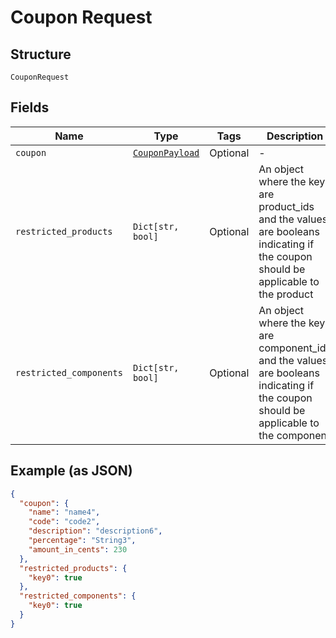 
# Coupon Request

## Structure

`CouponRequest`

## Fields

| Name | Type | Tags | Description |
|  --- | --- | --- | --- |
| `coupon` | [`CouponPayload`](../../doc/models/coupon-payload.md) | Optional | - |
| `restricted_products` | `Dict[str, bool]` | Optional | An object where the keys are product_ids and the values are booleans indicating if the coupon should be applicable to the product |
| `restricted_components` | `Dict[str, bool]` | Optional | An object where the keys are component_ids and the values are booleans indicating if the coupon should be applicable to the component |

## Example (as JSON)

```json
{
  "coupon": {
    "name": "name4",
    "code": "code2",
    "description": "description6",
    "percentage": "String3",
    "amount_in_cents": 230
  },
  "restricted_products": {
    "key0": true
  },
  "restricted_components": {
    "key0": true
  }
}
```

